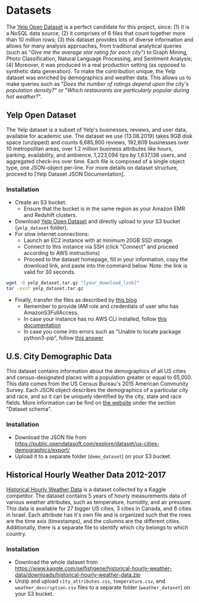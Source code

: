# Datasets

The [Yelp Open Dataset](https://www.yelp.com/dataset) is a perfect candidate for this project, since: (1) it is a NoSQL data source; (2) it comprises of 6 files that count together more than 10 million rows; (3) this dataset provides lots of diverse information and allows for many analysis approaches, from traditional analytical queries (such as "*Give me the average star rating for each city*") to Graph Mining, Photo Classification, Natural Language Processing, and Sentiment Analysis; (4) Moreover, it was produced in a real production setting (as opposed to synthetic data generation). To make the contribution unique, the Yelp dataset was enriched by demographics and weather data. This allows us to make queries such as "*Does the number of ratings depend upon the city's population density?*" or "*Which restaurants are particularly popular during hot weather?*".

## Yelp Open Dataset

The Yelp dataset is a subset of Yelp's businesses, reviews, and user data, available for academic use. The dataset we use (13.08.2019) takes 9GB disk space (unzipped) and counts 6,685,900 reviews, 192,609 businesses over 10 metropolitan areas, over 1.2 million business attributes like hours, parking, availability, and ambience, 1,223,094 tips by 1,637,138 users, and aggregated check-ins over time. Each file is composed of a single object type, one JSON-object per-line. For more details on dataset structure, proceed to [Yelp Dataset JSON Documentation].

### Installation

- Create an S3 bucket. 
    - Ensure that the bucket is in the same region as your Amazon EMR and Redshift clusters.
- Download [Yelp Open Dataset](https://www.yelp.com/dataset) and directly upload to your S3 bucket (`yelp_dataset` folder).
- For slow internet connections: 
    - Launch an EC2 instance with at minimum 20GB SSD storage.
    - Connect to this instance via SSH (click "Connect" and proceed according to AWS instructions)
    - Proceed to the dataset homepage, fill in your information, copy the download link, and paste into the command below. Note: the link is valid for 30 seconds.

```bash
wget -O yelp_dataset.tar.gz "[your_download_link]"
tar -xvzf yelp_dataset.tar.gz
```

- Finally, transfer the files as described by [this blog](http://codeomitted.com/transfer-files-from-ec2-to-s3/)
    - Remember to provide IAM role and credentials of user who has AmazonS3FullAccess.
    - In case your instance has no AWS CLI installed, follow [this documentation](https://docs.aws.amazon.com/cli/latest/userguide/cli-chap-install.html)
    - In case you come into errors such as "Unable to locate package python3-pip", follow [this answer](https://askubuntu.com/questions/1061486/unable-to-locate-package-python-pip-when-trying-to-install-from-fresh-18-04-in#answer-1061488)

## U.S. City Demographic Data

This dataset contains information about the demographics of all US cities and census-designated places with a population greater or equal to 65,000. This data comes from the US Census Bureau's 2015 American Community Survey. Each JSON object describes the demographics of a particular city and race, and so it can be uniquely identified by the city, state and race fields. More information can be find on [the website](https://public.opendatasoft.com/explore/dataset/us-cities-demographics/information/) under the section "Dataset schema".

### Installation

- Download the JSON file from https://public.opendatasoft.com/explore/dataset/us-cities-demographics/export/
- Upload it to a separate folder (`demo_dataset`) on your S3 bucket.

## Historical Hourly Weather Data 2012-2017

[Historical Hourly Weather Data](https://www.kaggle.com/selfishgene/historical-hourly-weather-data) is a dataset collected by a Kaggle competitor. The dataset contains 5 years of hourly measurements data of various weather attributes, such as temperature, humidity, and air pressure. This data is available for 27 bigger US cities, 3 cities in Canada, and 6 cities in Israel. Each attribute has it's own file and is organized such that the rows are the time axis (timestamps), and the columns are the different cities. Additionally, there is a separate file to identify which city belongs to which country.

### Installation

- Download the whole dataset from https://www.kaggle.com/selfishgene/historical-hourly-weather-data/downloads/historical-hourly-weather-data.zip
- Unzip and upload `city_attributes.csv`, `temperature.csv`, and `weather_description.csv` files to a separate folder (`weather_dataset`) on your S3 bucket.